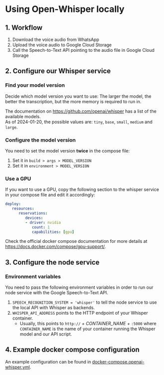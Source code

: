# Using Open-Whisper locally

## 1. Workflow

1. Download the voice audio from WhatsApp
2. Upload the voice audio to Google Cloud Storage
3. Call the Speech-to-Text API pointing to the audio file in Google Cloud Storage

## 2. Configure our Whisper service

### Find your model version

Decide which model version you want to use: The larger the model, the better the transcription, but the more memory is
required to run in.

The documentation on https://github.com/openai/whisper has a list of the available models.  
As of 2024-01-20, the possible values are: `tiny`, `base`, `small`, `medium` and `large`.

### Configure the model version

You need to set the model version __twice__ in the compose file:

1. Set it in `build > args > MODEL_VERSION`
2. Set it in `environment > MODEL_VERSION`

### Use a GPU

If you want to use a GPU, copy the following section to the whisper service in your compose file and edit it
accordingly:

``` yml
deploy:
   resources:
      reservations:
         devices:
         - driver: nvidia
            count: 1
            capabilities: [gpu]
```

Check the official docker compose documentation for more details at https://docs.docker.com/compose/gpu-support/.

## 3. Configure the node service

### Environment variables

You need to pass the following environment variables in order to run our node service with the Google Speech-to-Text
API.

1. `SPEECH_RECOGNITION_SYSTEM = 'whisper'` to tell the node service to use the local API with Whisper as backends.
2. `WHISPER_API_ADDRESS` points to the HTTP endpoint of your Whisper container.
    - Usually, this points to `http://` _+ CONTAINER_NAME +_ `:5000` where `CONTAINER_NAME` is the name of your
      container running the Whisper model and our API script.

## 4. Example docker compose configuration

An example configuration can be found in [docker-compose.openai-whisper.yml](./docker-compose.openai-whisper.yml).